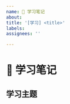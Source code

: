 ```yaml
---
name: 📝 学习笔记
about: 
title: '[学习] <title>'
labels: 
assignees: ''

---
```


<!--
Note: Please search to see if an issue already exists for the bug you encountered.
-->

# 📝 学习笔记

## 学习主题 

<!-- 在这里填写学习的主题名称。 -->
